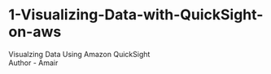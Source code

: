 # 1-Visualizing-Data-with-QuickSight-on-aws
Visualzing Data Using Amazon QuickSight
<br>
Author - Amair
